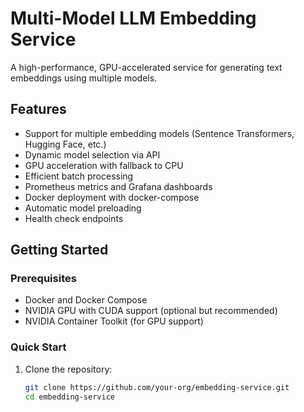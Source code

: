 # Multi-Model LLM Embedding Service

A high-performance, GPU-accelerated service for generating text embeddings using multiple models.

## Features

- Support for multiple embedding models (Sentence Transformers, Hugging Face, etc.)
- Dynamic model selection via API
- GPU acceleration with fallback to CPU
- Efficient batch processing
- Prometheus metrics and Grafana dashboards
- Docker deployment with docker-compose
- Automatic model preloading
- Health check endpoints

## Getting Started

### Prerequisites

- Docker and Docker Compose
- NVIDIA GPU with CUDA support (optional but recommended)
- NVIDIA Container Toolkit (for GPU support)

### Quick Start

1. Clone the repository:
   ```bash
   git clone https://github.com/your-org/embedding-service.git
   cd embedding-service